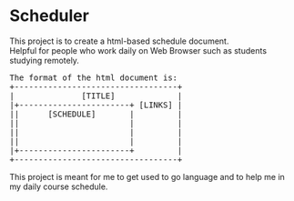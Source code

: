 # Scheduler
This project is to create a html-based schedule document. <br />
Helpful for people who work daily on Web Browser such as students studying remotely. <br />
<pre>
The format of the html document is: 
+----------------------------------+
|              [TITLE]             |
|+-----------------------+ [LINKS] |
||      [SCHEDULE]       |         |
||                       |         |
||                       |         |
||                       |         |
|+-----------------------+         |
+----------------------------------+
</pre>
This project is meant for me to get used to go language and to help me in my daily course schedule. <br />